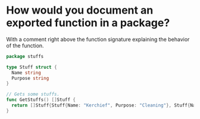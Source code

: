 # How would you document an exported function in a package?

With a comment right above the function signature explaining
the behavior of the function.

```go
package stuffs

type Stuff struct {
  Name string
  Purpose string
}

// Gets some stuffs.
func GetStuffs() []Stuff {
  return []Stuff{Stuff{Name: "Kerchief", Purpose: "Cleaning"}, Stuff{Name: "Fork", Purpose: "Eating"}}
}
```
